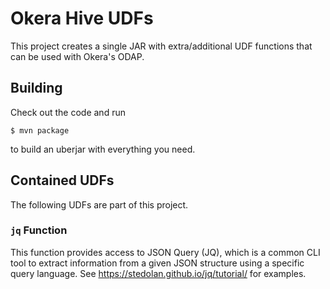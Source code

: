 # Okera Hive UDFs

This project creates a single JAR with extra/additional UDF functions that can be used with Okera's ODAP.

## Building

Check out the code and run 

```
$ mvn package
```

to build an uberjar with everything you need. 

## Contained UDFs

The following UDFs are part of this project.

### `jq` Function

This function provides access to JSON Query (JQ), which is a common CLI tool to extract information from a given JSON structure using a specific query language.
See https://stedolan.github.io/jq/tutorial/ for examples.
